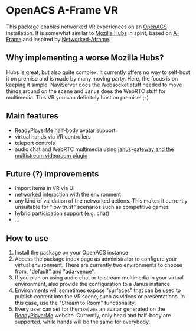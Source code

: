 # OpenACS A-Frame VR

This package enables networked VR experiences on an
[OpenACS](https://openacs.org/) installation. It is somewhat similar
to [Mozilla Hubs](https://hubs.mozilla.com/) in spirit, based on
[A-Frame](https://aframe.io/) and inspired by
[Networked-Aframe](https://github.com/networked-aframe/networked-aframe).

## Why implementing a worse Mozilla Hubs?
Hubs is great, but also quite complex. It currently offers no way to
self-host it on premise and is made by many moving party.  Here, the
focus is on keeping it simple. NaviServer does the Websocket stuff
needed to move things around on the scene and Janus does the WebRTC
stuff for multimedia. This VR you can definitely host on premise! ;-)

## Main features
* [ReadyPlayerMe](https://vr.readyplayer.me/) half-body avatar support.
* virtual hands via VR controllers
* teleport controls
* audio chat and WebRTC multimedia using [janus-gateway and the multistream videoroom plugin](https://janus.conf.meetecho.com/mvideoroomtest.html)

## Future (?) improvements
* import items in VR via UI
* networked interaction with the environment
* any kind of validation of the networked actions. This makes it currently unsuitable for "low trust" scenarios such as competitive games
* hybrid participation support (e.g. chat)
* ...

## How to use
1. Install the package on your OpenACS instance
2. Access the package index page as administrator to configure your
   virtual environment. There are currently two environments to choose
   from, "default" and "ada-venue".
3. If you plan on using audio chat or to stream multimedia in your
   virtual environment, also provide the configuration to a Janus
   instance.
4. Environments will sometimes expose "surfaces" that can be used to
   publish content into the VR scene, such as videos or
   presentations. In this case, use the "Stream to Room"
   functionality.
5. Every user can set for themselves an avatar generated on the
   [ReadyPlayerMe](https://vr.readyplayer.me/) website. Currently,
   only head and half-body are supported, while hands will be the same
   for everybody.
